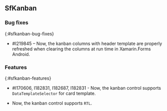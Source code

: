 ## SfKanban

### Bug fixes
{:#sfkanban-bug-fixes}

* \#I219845 – Now, the kanban columns with header template are properly refreshed when clearing the columns at run time in Xamarin.Forms Android.

### Features
{:#sfkanban-features}

* \#I170606, I182831, I182687, I182831 - Now, the kanban control supports `DataTemplateSelector` for card template.

* Now, the kanban control supports `RTL`.